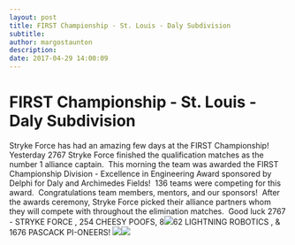 ```yaml
---
layout: post
title: FIRST Championship - St. Louis - Daly Subdivision
subtitle:
author: margostaunton
description:
date: 2017-04-29 14:00:09
---
```


# FIRST Championship - St. Louis - Daly Subdivision

Stryke Force has had an amazing few days at the FIRST Championship!  Yesterday 2767 Stryke Force finished the qualification matches as the number 1 alliance captain.  This morning the team was awarded the FIRST Championship Division - Excellence in Engineering Award sponsored by Delphi for Daly and Archimedes Fields!  136 teams were competing for this award.  Congratulations team members, mentors, and our sponsors!  After the awards ceremony, Stryke Force picked their alliance partners whom they will compete with throughout the elimination matches.  Good luck 2767 - STRYKE FORCE , 254 CHEESY POOFS, 8![](/wp-content/uploads/2017/04/Daly-Field-Engineering-Award-2018.jpg)62 LIGHTNING ROBOTICS , & 1676 PASCACK PI-ONEERS! ![](http://strykeforce.org/wp-content/uploads/2017/04/Daly-Field-Quarterfinal-Bracket.jpg)![](http://strykeforce.org/wp-content/uploads/2017/04/1Alliance-Captains.jpg)
